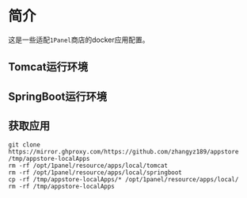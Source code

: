 # 简介
这是一些适配`1Panel`商店的docker应用配置。

## Tomcat运行环境
## SpringBoot运行环境

## 获取应用

```shell
git clone https://mirror.ghproxy.com/https://github.com/zhangyz189/appstore /tmp/appstore-localApps
rm -rf /opt/1panel/resource/apps/local/tomcat
rm -rf /opt/1panel/resource/apps/local/springboot
cp -rf /tmp/appstore-localApps/* /opt/1panel/resource/apps/local/
rm -rf /tmp/appstore-localApps
```